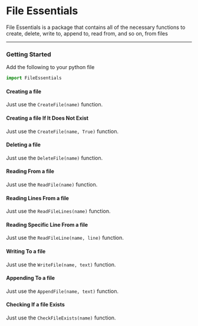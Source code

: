 # File Essentials

File Essentials is a package that contains
all of the necessary functions to create, delete,
write to, append to, read from, and so on, from files

---

### Getting Started
Add the following to your python file
```python
import FileEssentials
```

#### Creating a file
Just use the `CreateFile(name)` function.

#### Creating a file If It Does Not Exist
Just use the `CreateFile(name, True)` function.

#### Deleting a file
Just use the `DeleteFile(name)` function.

#### Reading From a file
Just use the `ReadFile(name)` function.

#### Reading Lines From a file
Just use the `ReadFileLines(name)` function.

#### Reading Specific Line From a file
Just use the `ReadFileLine(name, line)` function.

#### Writing To a file
Just use the `WriteFile(name, text)` function.

#### Appending To a file
Just use the `AppendFile(name, text)` function.

#### Checking If a file Exists
Just use the `CheckFileExists(name)` function.